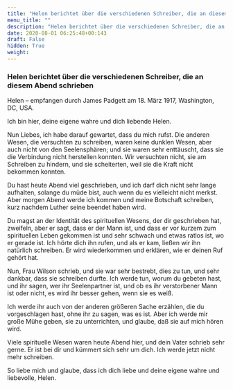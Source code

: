 ```yaml
---
title: "Helen berichtet über die verschiedenen Schreiber, die an diesem Abend schrieben"
menu_title: ""
description: "Helen berichtet über die verschiedenen Schreiber, die an diesem Abend schrieben"
date: 2020-08-01 06:25:48+00:143
draft: False
hidden: True
weight:
---
```

### Helen berichtet über die verschiedenen Schreiber, die an diesem Abend schrieben

Helen – empfangen durch James Padgett am 18. März 1917, Washington, DC, USA.

Ich bin hier, deine eigene wahre und dich liebende Helen.

Nun Liebes, ich habe darauf gewartet, dass du mich rufst. Die anderen Wesen, die versuchten zu schreiben, waren keine dunklen Wesen, aber auch nicht von den Seelensphären; und sie waren sehr enttäuscht, dass sie die Verbindung nicht herstellen konnten. Wir versuchten nicht, sie am Schreiben zu hindern, und sie scheiterten, weil sie die Kraft nicht bekommen konnten.

Du hast heute Abend viel geschrieben, und ich darf dich nicht sehr lange aufhalten, solange du müde bist, auch wenn du es vielleicht nicht merkst. Aber morgen Abend werde ich kommen und meine Botschaft schreiben, kurz nachdem Luther seine beendet haben wird.

Du magst an der Identität des spirituellen Wesens, der dir geschrieben hat, zweifeln, aber er sagt, dass er der Mann ist, und dass er vor kurzem zum spirituellen Leben gekommen ist und sehr schwach und etwas ratlos ist, wo er gerade ist. Ich hörte dich ihn rufen, und als er kam, ließen wir ihn natürlich schreiben. Er wird wiederkommen und erklären, wie er deinen Ruf gehört hat.

Nun, Frau Wilson schrieb, und sie war sehr bestrebt, dies zu tun, und sehr dankbar, dass sie schreiben durfte. Ich werde tun, worum du gebeten hast, und ihr sagen, wer ihr Seelenpartner ist, und ob es ihr verstorbener Mann ist oder nicht, es wird ihr besser gehen, wenn sie es weiß.

Ich werde ihr auch von der anderen größeren Sache erzählen, die du vorgeschlagen hast, ohne ihr zu sagen, was es ist. Aber ich werde mir große Mühe geben, sie zu unterrichten, und glaube, daß sie auf mich hören wird.

Viele spirituelle Wesen waren heute Abend hier, und dein Vater schrieb sehr gerne. Er ist bei dir und kümmert sich sehr um dich. Ich werde jetzt nicht mehr schreiben.

So liebe mich und glaube, dass ich dich liebe und deine eigene wahre und liebevolle, Helen.
